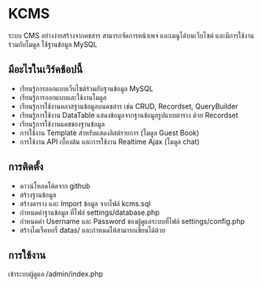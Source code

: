 # KCMS
ระบบ CMS อย่างง่ายสร้างจากคชสาร สามารถจัดการหน้าเพจ และเมนูได้บนเว็บไซต์ และมีการใช้งานร่วมกับโมดูล ใช้ฐานข้อมูล MySQL

## มีอะไรในเวิร์คช้อปนี้
* เรียนรู้การออกแบบเว็บไซต์ร่วมกับฐานข้อมูล MySQL
* เรียนรู้การออกแบบและใช้งานโมดูล
* เรียนรู้การใช้งานคลาสฐานข้อมูลบนคชสาร เช่น CRUD, Recordset, QueryBuilder
* เรียนรู้การใช้งาน DataTable แสดงข้อมูลจากฐานข้อมูลรูปแบบตาราง ด้วย Recordset
* เรียนรู้การใช้งานแคชของฐานข้อมูล
* การใช้งาน Template สำหรับแสดงลิสต์รายการ (โมดูล Guest Book)
* การใช้งาน API เบื้องต้น และการใช้งาน Realtime Ajax (โมดูล chat)

## การติดตั้ง
* ดาวน์โหลดโค้ดจาก github
* สร้างฐานข้อมูล
* สร้างตาราง และ Import ข้อมูล จากไฟล์ kcms.sql
* กำหนดค่าฐานข้อมูล ที่ไฟล์ settings/database.php
* กำหนดค่า Username และ Password ของผู้ดูแลระบบที่ไฟล์ settings/config.php
* สร้างไดเร็คทอรี่ datas/ และกำหนดให้สามารถเขียนได้ด้วย

## การใช้งาน
เข้าระบบผู้ดูแล /admin/index.php
